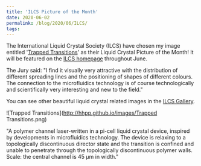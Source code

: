 ```yaml
---
title: 'ILCS Picture of the Month'
date: 2020-06-02
permalink: /blog/2020/06/ILCS/
tags:
---
```


The International Liquid Crystal Society (ILCS) have chosen my image entitled '[Trapped Transitions](https://www.ilcsoc.org/art-contest/featured-art/)' as their Liquid Crystal Picture of the Month! It will be featured on the [ILCS homepage](https://www.ilcsoc.org/) throughout June. 

The Jury said: "I find it visually very attractive with the distribution of different spreading lines and the positioning of shapes of different colours. The connection to the microfluidics technology is of course technologically and scientifically very interesting and new to the field."

You can see other beautiful liquid crystal related images in the [ILCS Gallery](https://www.ilcsoc.org/art-contest/gallery/).

![Trapped Transitions](http://hhpp.github.io/images/Trapped Transitions.png)

"A polymer channel laser-written in a pi-cell liquid crystal device, inspired by developments in microfluidics technology. The device is relaxing to a topologically discontinuous director state and the transition is confined and unable to penetrate through the topologically discontinuous polymer walls. Scale: the central channel is 45 µm in width."

<!-- break -->